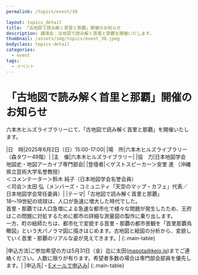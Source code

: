 ```yaml
---
permalink: /topics/event/30

layout: topics_detail
title: 「古地図で読み解く首里と那覇」開催のお知らせ
description: 講演会：古地図で読み解く首里と那覇を開催いたします。
thumbnail: /assets/img/topics/event_30.jpeg
bodyclass: topics-detail
categories:
  - event
tags:
  - イベント
---
```


# 「古地図で読み解く首里と那覇」開催のお知らせ

六本木ヒルズライブラリーにて、「古地図で読み解く首里と那覇」を開催いたします。

|日　時|2025年6月2日（日）15:00-17:00|
|場　所|六本木ヒルズライブラリー（森タワー49階）|
|主　催|六本木ヒルズライブラリー|
|協　力|日本地図学会　地図史・地図アーカイブ専門部会|
|登壇者|＜ゲストスピーカー＞安里 進 （沖縄県立芸術大学名誉教授）<br>＜コメンテーター＞鈴木 純子（日本地図学会名誉会員）<br>＜司会＞太田 弘（メンバーズ・コミュニティ「天空のマップ・カフェ」代表／日本地図学会常任委員）|
|テーマ|「古地図で読み解く首里と那覇」<br>18～19世紀の琉球は、人口が急速に増大した時代でした。<br>首里・那覇では人口急増による急速な都市化で様々な問題が発生したため、王府はこの問題に対処するために都市の詳細な測量図の製作に乗り出します。<br>一方、町の絵師たちは、都市化で変貌する首里・那覇の都市景観を「首里那覇鳥瞰図」という大パノラマ図に描きはじめます。古地図と絵図の分析から、変貌していく首里・那覇のリアルな姿が見えてきます。|
{:.main-table}

|申込方法|ご参加希望の方は5月31日（金）迄に太田(mapota@keio.jp)までご連絡ください。人数に限りが有ります。希望者多数の場合は専門部会部員を優先します。|
|申込先|・[Eメールで申込み](<mailto:mapota@keio.jp>)|
{:.main-table}
